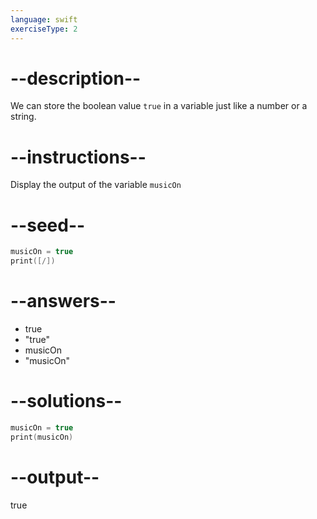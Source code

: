 ```yaml
---
language: swift
exerciseType: 2
---
```


# --description--

We can store the boolean value `true` in a variable just like a number or a string.

# --instructions--

Display the output of the variable `musicOn`

# --seed--

```swift
musicOn = true
print([/])
```

# --answers--

- true
- "true"
- musicOn
- "musicOn"

# --solutions--

```swift
musicOn = true
print(musicOn)
```

# --output--

true
